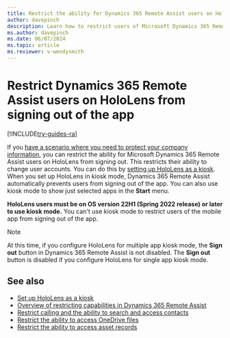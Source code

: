 ```yaml
---
title: Restrict the ability for Dynamics 365 Remote Assist users on HoloLens from signing out of the app
author: davepinch
description: Learn how to restrict users of Microsoft Dynamics 365 Remote Assist from signing out of the app. 
ms.author: davepinch
ms.date: 06/07/2024
ms.topic: article
ms.reviewer: v-wendysmith
---
```


# Restrict Dynamics 365 Remote Assist users on HoloLens from signing out of the app

[!INCLUDE[try-guides-ra](../includes/try-guides-ra.md)]

If you [have a scenario where you need to protect your company information](restricted-mode-overview.md), you can restrict the ability for Microsoft Dynamics 365 Remote Assist users on HoloLens from signing out. This restricts their ability to change user accounts. You can do this by [setting up HoloLens as a kiosk](/hololens/hololens-kiosk?tabs=uisak%2Cautologon). When you set up HoloLens in kiosk mode, Dynamics 365 Remote Assist automatically prevents users from signing out of the app. You can also use kiosk mode to show just selected apps in the **Start** menu. 

**HoloLens users must be on OS version 22H1 (Spring 2022 release) or later to use kiosk mode.** You can't use kiosk mode to restrict users of the mobile app from signing out of the app. 

> [!NOTE]
> At this time, if you configure HoloLens for multiple app kiosk mode, the **Sign out** button in Dynamics 365 Remote Assist is not disabled. The **Sign out** button is disabled if you configure HoloLens for single app kiosk mode. 

## See also

- [Set up HoloLens as a kiosk](/hololens/hololens-kiosk?tabs=uisak%2Cautologon)
- [Overview of restricting capabilities in Dynamics 365 Remote Assist](restricted-mode-overview.md)
- [Restrict calling and the ability to search and access contacts](restricted-mode-calling.md)
- [Restrict the ability to access OneDrive files](restricted-mode-files.md)
- [Restrict the ability to access asset records](restricted-mode-assets.md)
